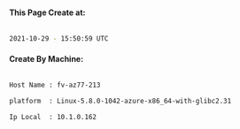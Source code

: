 
   
#### This Page Create at:

```bash

2021-10-29 - 15:50:59 UTC

```

#### Create By Machine:

```bash

Host Name : fv-az77-213

platform  : Linux-5.8.0-1042-azure-x86_64-with-glibc2.31

Ip Local  : 10.1.0.162

```

